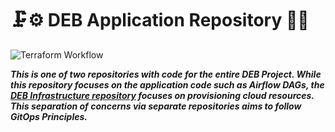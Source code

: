 
# 🗜️⚙️ DEB Application Repository 🔩🧰
![Terraform Workflow](https://github.com/uche-madu/deb-application/actions/workflows/build.yaml/badge.svg)

***This is one of two repositories with code for the entire DEB Project. While this repository focuses on the application code such as Airflow DAGs, the [DEB Infrastructure repository](https://github.com/uche-madu/deb-infrastructure) focuses on provisioning cloud resources. This separation of concerns via separate repositories aims to follow GitOps Principles.***
